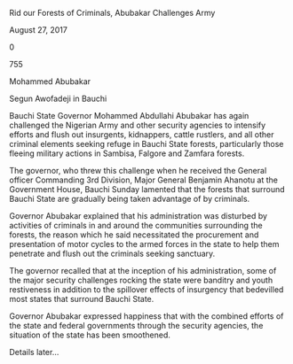 Rid our Forests of Criminals, Abubakar Challenges Army

August 27, 2017

0

755

Mohammed Abubakar

Segun Awofadeji in Bauchi

Bauchi State Governor Mohammed Abdullahi Abubakar has again challenged the Nigerian Army and other security agencies to intensify efforts and flush out insurgents, kidnappers, cattle rustlers, and all other criminal elements seeking refuge in Bauchi State forests, particularly those fleeing military actions in Sambisa, Falgore and Zamfara forests.

The governor, who threw this challenge when he received the General officer Commanding 3rd Division, Major General Benjamin Ahanotu at the Government House, Bauchi Sunday lamented that the forests that surround Bauchi State are gradually being taken advantage of by criminals.

Governor Abubakar explained that his administration was disturbed by activities of criminals in and around the communities surrounding the forests, the reason which he said necessitated the procurement and presentation of motor cycles to the armed forces in the state to help them penetrate and flush out the criminals seeking sanctuary.

The governor recalled that at the inception of his administration, some of the major security challenges rocking the state were banditry and youth restiveness in addition to the spillover effects of insurgency that bedevilled most states that surround Bauchi State.

Governor Abubakar expressed happiness that with the combined efforts of the state and federal governments through the security agencies, the situation of the state has been smoothened.

Details later…
